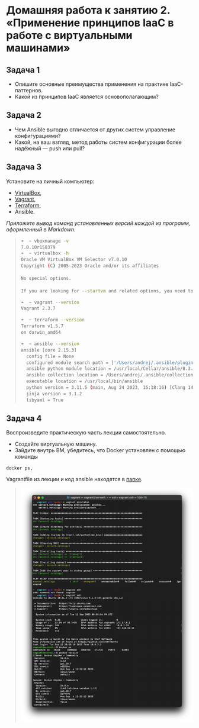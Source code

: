 
# Домашняя работа к занятию 2. «Применение принципов IaaC в работе с виртуальными машинами»

## Задача 1

- Опишите основные преимущества применения на практике IaaC-паттернов.
- Какой из принципов IaaC является основополагающим?

## Задача 2

- Чем Ansible выгодно отличается от других систем управление конфигурациями?
- Какой, на ваш взгляд, метод работы систем конфигурации более надёжный — push или pull?

## Задача 3

Установите на личный компьютер:

- [VirtualBox](https://www.virtualbox.org/),
- [Vagrant](https://github.com/netology-code/devops-materials),
- [Terraform](https://github.com/netology-code/devops-materials/blob/master/README.md),
- Ansible.

*Приложите вывод команд установленных версий каждой из программ, оформленный в Markdown.*

>```bash
>➜  ~ vboxmanage -v
>7.0.10r158379
>➜  ~ virtualbox -h       
>Oracle VM VirtualBox VM Selector v7.0.10
>Copyright (C) 2005-2023 Oracle and/or its affiliates
>
>No special options.
>
>If you are looking for --startvm and related options, you need to use VirtualBoxVM.
>```
>
>```bash
> ➜  ~ vagrant --version
> Vagrant 2.3.7
> ```
> 
> ```bash
> ➜  ~ terraform --version
> Terraform v1.5.7
> on darwin_amd64
> ```
> 
> ```bash
> ➜  ~ ansible --version
> ansible [core 2.15.3]
>   config file = None
>   configured module search path = ['/Users/andrej/.ansible/plugins/modules', '/usr/share/ansible/plugins/modules']
>   ansible python module location = /usr/local/Cellar/ansible/8.3.0/libexec/lib/python3.11/site-packages/ansible
>   ansible collection location = /Users/andrej/.ansible/collections:/usr/share/ansible/collections
>   executable location = /usr/local/bin/ansible
>   python version = 3.11.5 (main, Aug 24 2023, 15:18:16) [Clang 14.0.3 (clang-1403.0.22.14.1)] (/usr/local/Cellar/ansible/8.3.0/libexec/bin/python)
>   jinja version = 3.1.2
>   libyaml = True
> ```

## Задача 4 

Воспроизведите практическую часть лекции самостоятельно.

- Создайте виртуальную машину.
- Зайдите внутрь ВМ, убедитесь, что Docker установлен с помощью команды
```
docker ps,
```
Vagrantfile из лекции и код ansible находятся в [папке](https://github.com/netology-code/virt-homeworks/tree/virt-11/05-virt-02-iaac/src).

> ![img.png](img.png)
